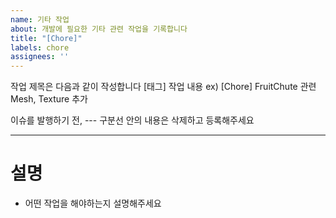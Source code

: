 ```yaml
---
name: 기타 작업
about: 개발에 필요한 기타 관련 작업을 기록합니다
title: "[Chore]"
labels: chore
assignees: ''
---
```

작업 제목은 다음과 같이 작성합니다
[태그] 작업 내용
ex) [Chore] FruitChute 관련 Mesh, Texture 추가

이슈를 발행하기 전, --- 구분선 안의 내용은 삭제하고 등록해주세요

---

# 설명
- 어떤 작업을 해야하는지 설명해주세요
